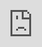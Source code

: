 ```yaml
---
title: Marketing Singapore
permalink: /marketing-singapore/
variant: tiptap
description: Singapore Tourism Board’s marketing strategy focuses on data-driven
  approach, storytelling, and strategic partnerships to spotlight Destination
  Singapore.
third_nav_title: What We Do
---
```

<h2>Marketing Singapore as a Destination</h2>
<p>Singapore Tourism Board (STB)'s vision for Destination Singapore is to
build on its foundational strengths to achieve agile, bold, and creative
destination marketing that delivers results. Leveraging a strong foundation
of increased global brand recognition, digital capabilities, and strategic
partnerships, STB continues to future-proof Singapore’s desirability as
a destination.</p>
<p>Our Marketing Strategy focuses on revitalising the three strategic thrusts
– <strong>Story</strong>, <strong>Fans</strong>, and <strong>Delivery</strong> –
to ensure our data-informed marketing efforts support our longer-term tourism
strategy while remaining well-positioned to cater to the future needs of
travellers.</p>
<h3>Telling a great Singapore story</h3>
<h4><strong>Our Brand – Passion Made Possible</strong></h4>
<p>Singapore’s destination brand, <em>Passion Made Possible (PMP)</em>, reflects
the authentic Singaporean identity while inspiring travel. It embodies
Singapore's distinctive ethos and mindset: a passion-driven, resolute spirit
of enterprise and determination that tirelessly pursues possibilities and
reinvention.</p>
<h4><strong>Our Brand Campaign – Made in Singapore xxx</strong></h4>
<div class="iframe-wrapper">
<iframe style="position: absolute; top: 0; left: 0; width: 100%; height: 100%; border: 0;" width="100%" allowfullscreen="true" frameborder="0" src="https://www.youtube.com/embed/kij3n1iikKc?si=MLMRnsBjN8csTfDb"></iframe>
</div>
<p>Anchored on<em> Passion Made Possible</em>, the latest <em>Made in Singapore (MIS) </em>master
brand campaign spotlights Singapore as a destination where ordinary moments
are made extraordinary. Underscoring Singapore’s key attributes – an inspiring
city in nature that is vibrant and cosmopolitan while rooted in a rich
multicultural heritage – the campaign offers a twist on the familiar in
Singapore, creating a holiday filled with wonder for travellers.&nbsp;</p>
<p>Underpinned by the MIS master brand campaign, STB will develop a series
of MIS global positioning campaigns focusing on various themes to support
a mix of products and experiences for varied travellers.</p>
<h3>Targeting the right fans</h3>
<p>​​To achieve quality tourism, we pursue a yield-driven marketing approach,
focusing on five high-yield target segments: Active Silvers, Early Careers,
Established Careers, Families with Young Kids, and Business Travellers.</p>
<p>We adopt a data-driven approach to audience segmentation, delving deep
into audience insights to unveil 10 distinct traveller portraits that represent
the prevalent travel types globally, based on their unique interests, motivations
and behaviours. With a deep understanding of these travellers, we continually
refine our targeting approach by tailoring content delivery across various
platforms to optimise campaign effectiveness.</p>
<h3>Enhancing our delivery</h3>
<p>To keep pace with evolving consumption habits, we continuously optimise
our existing channels and invest in innovative approaches to showcase Singapore
in creative ways, reaching a wider audience and inspiring travel to Singapore.
This includes collaborating with media companies, celebrities and influencers
to create compelling content and immersive experiences. We utilise branded
entertainment partnerships across film, television, music, and gaming.
We also venture into the Metaverse, through channels such as Roblox, the
world’s largest Metaverse gaming platform, to reimagine Singapore’s iconic
attractions within a playful virtual world and foster a connection with
Destination Singapore through interactive exploration.</p>
<p>To amplify marketing impact, build destination awareness, drive visitor
arrivals to Singapore and facilitate the discovery of experiences that
Singapore offers, STB has and will continue to explore strategic co-investment
marketing partnerships with stakeholders in the tourism and related industries.</p>
<p></p>
<p><strong>Find Out More</strong>
</p>
<table style="minWidth: 50px">
<colgroup>
<col>
<col>
</colgroup>
<tbody>
<tr>
<th rowspan="1" colspan="1">
<div class="isomer-image-wrapper">
<img style="width: 25%;" height="auto" width="100%" alt="" src="/images/stb_logo.svg">
</div>
</th>
<th rowspan="1" colspan="1">
<p>Find Out More</p>
</th>
</tr>
</tbody>
</table>
<p></p>
<table style="minWidth: 50px">
<colgroup>
<col>
<col>
</colgroup>
<tbody>
<tr>
<th rowspan="1" colspan="1">
<div class="isomer-image-wrapper">
<img style="width: 100%" height="auto" width="100%" alt="" src="/images/stb_logo.svg">
</div>
</th>
<th rowspan="1" colspan="1">
<p>Find Out More Find Out More Find Out More Find Out More Find Out More
Find</p>
</th>
</tr>
</tbody>
</table>
<p></p>
<p></p>
<p><strong>Find Out More</strong>
</p>
<ul data-tight="true" class="tight">
<li>
<p><u>Link 1</u>
</p>
</li>
<li>
<p><u>Link 2</u>
</p>
</li>
</ul>
<p></p>